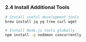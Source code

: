 ### 2.4 Install Additional Tools
```bash
# Install useful development tools
brew install jq yq tree curl wget

# Install Node.js tools globally
npm install -g nodemon concurrently
```
